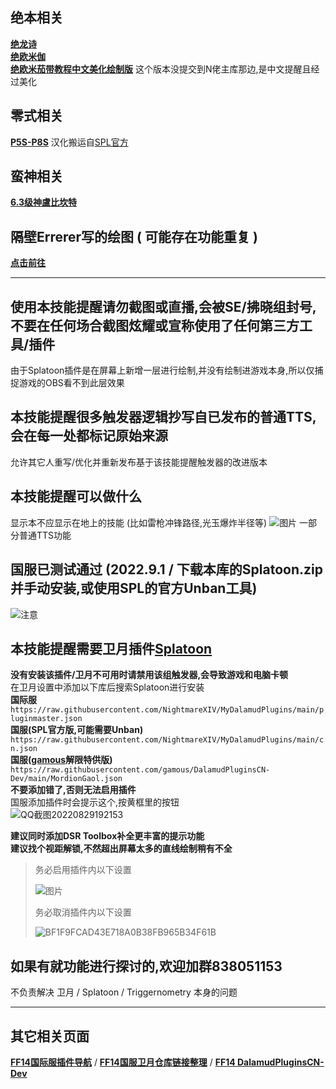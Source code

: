 ## 绝本相关
 **[绝龙诗](https://github.com/Exnter/FFXIV_VisualTTS/wiki/DSR%E7%9B%B8%E5%85%B3)**  
 **[绝欧米伽](https://github.com/NightmareXIV/Splatoon/tree/master/Presets/Endwalker%20content/Duties/Ultimate%20-%20The%20Omega%20Protocol)**  
 **[绝欧米茄带教程中文美化绘制版](https://github.com/Exnter/FFXIV_VisualTTS/wiki/%E7%BB%9D%E6%AC%A7%E7%B1%B3%E8%8C%84%E7%9B%B8%E5%85%B3_%E4%BB%8E%E7%BB%BF%E7%8E%A9%E5%88%B0%E5%85%A8%E5%BC%80)** 这个版本没提交到N佬主库那边,是中文提醒且经过美化  
 
## 零式相关
 **[P5S-P8S](https://github.com/Exnter/FFXIV_VisualTTS/wiki/P5S~P8S%E7%9B%B8%E5%85%B3)**  汉化搬运自[SPL官方](https://github.com/NightmareXIV/Splatoon)
 
## 蛮神相关
 **[6.3级神盧比坎特](https://github.com/NightmareXIV/Splatoon/blob/master/Presets/Endwalker%20content/Duties/Extreme%20-%20Mount%20Ordeals.md)**  
  
## 隔壁Errerer写的绘图 ( 可能存在功能重复 )
 **[点击前往](https://github.com/Errerer/FFXIV_SPLPresets)**  
  
  ***
  
## 使用本技能提醒请勿截图或直播,会被SE/拂晓组封号,不要在任何场合截图炫耀或宣称使用了任何第三方工具/插件
 由于Splatoon插件是在屏幕上新增一层进行绘制,并没有绘制进游戏本身,所以仅捕捉游戏的OBS看不到此层效果

## 本技能提醒很多触发器逻辑抄写自已发布的普通TTS,会在每一处都标记原始来源
 允许其它人重写/优化并重新发布基于该技能提醒触发器的改进版本

## 本技能提醒可以做什么
 显示本不应显示在地上的技能 (比如雷枪冲锋路径,光玉爆炸半径等)
 ![图片](https://user-images.githubusercontent.com/31427200/170696438-ec78dc68-0bbf-42c9-bf87-d1ce11ae0c4c.png)
 一部分普通TTS功能

## 国服已测试通过 (2022.9.1 / 下载本库的Splatoon.zip并手动安装,或使用SPL的官方Unban工具)
![注意](https://user-images.githubusercontent.com/31427200/187145801-abae17c9-804f-4f36-bb32-382f3b43fe5c.png)

## 本技能提醒需要卫月插件[Splatoon](https://github.com/NightmareXIV/Splatoon)
**没有安装该插件/卫月不可用时请禁用该组触发器,会导致游戏和电脑卡顿**  
在卫月设置中添加以下库后搜索Splatoon进行安装  
**国际服**  
`https://raw.githubusercontent.com/NightmareXIV/MyDalamudPlugins/main/pluginmaster.json`  
**国服(SPL官方版,可能需要Unban)**  
`https://raw.githubusercontent.com/NightmareXIV/MyDalamudPlugins/main/cn.json`  
**国服([gamous](https://github.com/gamous/DalamudPluginsCN-Dev/)解限特供版)**  
`https://raw.githubusercontent.com/gamous/DalamudPluginsCN-Dev/main/MordionGaol.json`  
**不要添加错了,否则无法启用插件**  
国服添加插件时会提示这个,按黄框里的按钮  
![QQ截图20220829192153](https://user-images.githubusercontent.com/31427200/187190784-08749c67-d78d-42c4-a055-8aebb901543f.png)  

**建议同时添加DSR Toolbox补全更丰富的提示功能**  
**建议找个视距解锁,不然超出屏幕太多的直线绘制稍有不全**
> 务必启用插件内以下设置
> 
> ![图片](https://user-images.githubusercontent.com/31427200/170856016-206adf2e-54ce-477d-8ca7-0278254efabb.png)   
> 
> 务必取消插件内以下设置   
> 
> ![BF1F9FCAD43E718A0B38FB965B34F61B](https://user-images.githubusercontent.com/31427200/187163001-e637df6a-a8fb-4634-afa5-e123a727348d.png)

## 如果有就功能进行探讨的,欢迎加群838051153
 不负责解决 卫月 / Splatoon / Triggernometry 本身的问题  
   
***
  
## 其它相关页面
**[FF14国际服插件导航](https://xivplugins.com/)** / **[FF14国服卫月仓库链接整理](https://blog.littlenightmare.top/2021/05/18/%E5%8D%AB%E6%9C%88%E4%BB%93%E5%BA%93%E9%93%BE%E6%8E%A5/)** / **[FF14 DalamudPluginsCN-Dev](https://github.com/gamous/DalamudPluginsCN-Dev/)**
